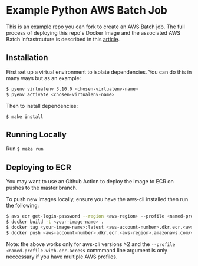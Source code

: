 # Example Python AWS Batch Job

This is an example repo you can fork to create an AWS Batch job. The full process of deploying this repo's Docker Image and the associated AWS Batch infrastrcuture is described in this [article](https://medium.com/@caminmccluskey/setting-up-an-aws-batch-job-to-process-daily-tasks-4d31d6bac257).


## Installation 

First set up a virtual environment to isolate dependencies. You can do this in many ways but as an example:

```bash
$ pyenv virtualenv 3.10.0 <chosen-virtualenv-name>
$ pyenv activate <chosen-virtualenv-name>
```
Then to install dependencies: 

`$ make install`


## Running Locally 

Run `$ make run`


## Deploying to ECR

You may want to use an Github Action to deploy the image to ECR on pushes to the master branch. 

To push new images locally, ensure you have the aws-cli installed then run the following:

```bash
$ aws ecr get-login-password --region <aws-region> --profile <named-profile-with-ecr-access> | docker login --username AWS --password-stdin <aws-account-number>.dkr.ecr.<aws-region>.amazonaws.com
$ docker build -t <your-image-name> .
$ docker tag <your-image-name>:latest <aws-account-number>.dkr.ecr.<aws-region>.amazonaws.com/<ecr-repo-name>:latest
$ docker push <aws-account-number>.dkr.ecr.<aws-region>.amazonaws.com/<ecr-repo-name>:latest
``` 

Note: the above works only for aws-cli versions >2 and the `--profile <named-profile-with-ecr-access` commmand line argument is only neccessary if you have multiple AWS profiles.

